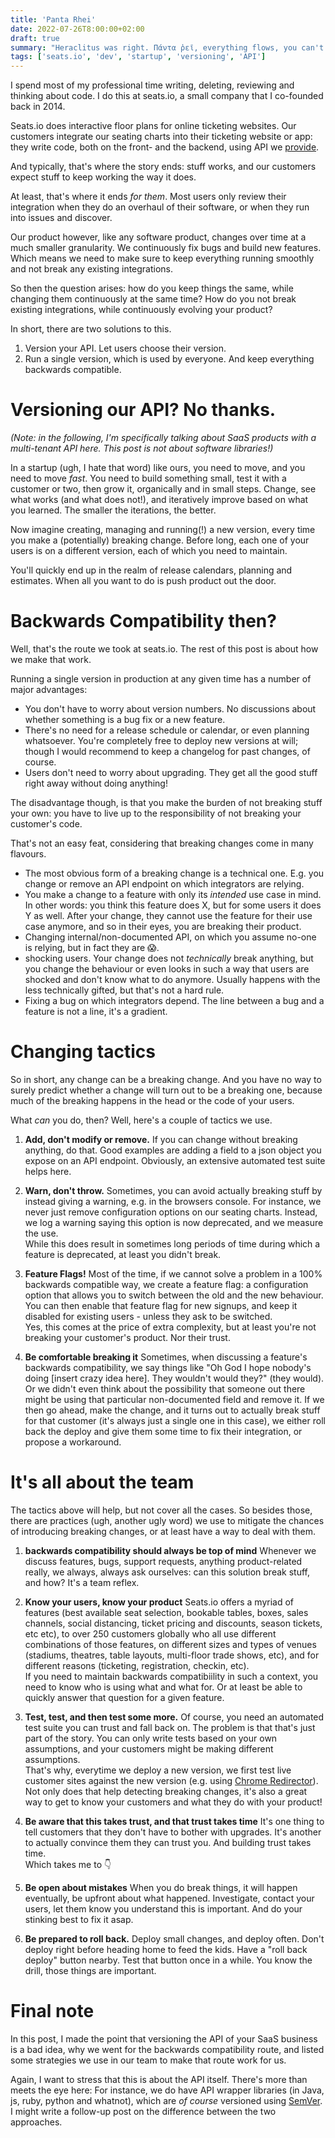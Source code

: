 ```yaml
---
title: 'Panta Rhei'
date: 2022-07-26T8:00:00+02:00
draft: true
summary: "Heraclitus was right. Πάντα ῥεῖ, everything flows, you can't step in the same river twice. When building a SaaS product, that goes double: how do you change and evolve, while at the same time not change too much for existing users?"
tags: ['seats.io', 'dev', 'startup', 'versioning', 'API']
---
```


I spend most of my professional time writing, deleting, reviewing and thinking about code. I do this at seats.io, a small company that I co-founded back in 2014. 

Seats.io does interactive floor plans for online ticketing websites. Our customers integrate our seating charts into their ticketing website or app: they write code, both on the front- and the backend, using API we [provide](https://docs.seats.io/docs/).   

And typically, that's where the story ends: stuff works, and our customers expect stuff to keep working the way it does.

At least, that's where it ends _for them_. Most users only review their integration when they do an overhaul of their software, or when they run into issues and discover. 

Our product however, like any software product, changes over time at a much smaller granularity. We continuously fix bugs and build new features. Which means we need to make sure to keep everything running smoothly and not break any existing integrations.  

So then the question arises: how do you keep things the same, while changing them continuously at the same time? How do you not break existing integrations, while continuously evolving your product? 

In short, there are two solutions to this. 
1. Version your API. Let users choose their version.  
2. Run a single version, which is used by everyone. And keep everything backwards compatible.

# Versioning our API? No thanks.
_(Note: in the following, I'm specifically talking about SaaS products with a multi-tenant API here. This post is not about software libraries!)_

In a startup (ugh, I hate that word) like ours, you need to move, and you need to move _fast_. You need to build something small, test it with a customer or two, then grow it, organically and in small steps. Change, see what works (and what does not!), and iteratively improve based on what you learned. The smaller the iterations, the better.

Now imagine creating, managing and running(!) a new version, every time you make a (potentially) breaking change. Before long, each one of your users is on a different version, each of which you need to maintain.  

You'll quickly end up in the realm of release calendars, planning and estimates. When all you want to do is push product out the door.

# Backwards Compatibility then?
Well, that's the route we took at seats.io. The rest of this post is about how we make that work. 

Running a single version in production at any given time has a number of major advantages:  
* You don't have to worry about version numbers. No discussions about whether something is a bug fix or a new feature.  
* There's no need for a release schedule or calendar, or even planning whatsoever. You're completely free to deploy new versions at will; though I would recommend to keep a changelog for past changes, of course. 
* Users don't need to worry about upgrading. They get all the good stuff right away without doing anything!     
 
The disadvantage though, is that you make the burden of not breaking stuff your own: you have to live up to the responsibility of not breaking your customer's code. 

That's not an easy feat, considering that breaking changes come in many flavours.     

* The most obvious form of a breaking change is a technical one. E.g. you change or remove an API endpoint on which integrators are relying. 
* You make a change to a feature with only its _intended_ use case in mind. In other words: you think this feature does X, but for some users it does Y as well. After your change, they cannot use the feature for their use case anymore, and so in their eyes, you are breaking their product. 
* Changing internal/non-documented API, on which you assume no-one is relying, but in fact they are 😱. 
* shocking users. Your change does not _technically_ break anything, but you change the behaviour or even looks in such a way that users are shocked and don't know what to do anymore. Usually happens with the less technically gifted, but that's not a hard rule. 
* Fixing a bug on which integrators depend. The line between a bug and a feature is not a line, it's a gradient.

# Changing tactics
So in short, any change can be a breaking change. And you have no way to surely predict whether a change will turn out to be a breaking one, because much of the breaking happens in the head or the code of your users. 

What _can_ you do, then? Well, here's a couple of tactics we use. 

1. **Add, don't modify or remove.**
If you can change without breaking anything, do that. Good examples are adding a field to a json object you expose on an API endpoint. Obviously, an extensive automated test suite helps here. 

2. **Warn, don't throw.** 
Sometimes, you can avoid actually breaking stuff by instead giving a warning, e.g. in the browsers console. For instance, we never just remove configuration options on our seating charts. Instead, we log a warning saying this option is now deprecated, and we measure the use. \
While this does result in sometimes long periods of time during which a feature is deprecated, at least you didn't break.    

3. **Feature Flags!**
Most of the time, if we cannot solve a problem in a 100% backwards compatible way, we create a feature flag: a configuration option that allows you to switch between the old and the new behaviour. You can then enable that feature flag for new signups, and keep it disabled for existing users - unless they ask to be switched. \
Yes, this comes at the price of extra complexity, but at least you're not breaking your customer's product. Nor their trust.

4. **Be comfortable breaking it**
Sometimes, when discussing a feature's backwards compatibility, we say things like "Oh God I hope nobody's doing [insert crazy idea here]. They wouldn't would they?" (they would). Or we didn't even think about the possibility that someone out there might be using that particular non-documented field and remove it.
If we then go ahead, make the change, and it turns out to actually break stuff for that customer (it's always just a single one in this case), we either roll back the deploy and give them some time to fix their integration, or propose a workaround.   

# It's all about the team
The tactics above will help, but not cover all the cases. So besides those, there are practices (ugh, another ugly word) we use to mitigate the chances of introducing breaking changes, or at least have a way to deal with them.  

1. **backwards compatibility should always be top of mind**
   Whenever we discuss features, bugs, support requests, anything product-related really, we always, always ask ourselves: can this solution break stuff, and how? It's a team reflex.

2. **Know your users, know your product**
   Seats.io offers a myriad of features (best available seat selection, bookable tables, boxes, sales channels, social distancing, ticket pricing and discounts, season tickets, etc etc), to over 250 customers globally who all use different combinations of those features, on different sizes and types of venues (stadiums, theatres, table layouts, multi-floor trade shows, etc), and for different reasons (ticketing, registration, checkin, etc). \
   If you need to maintain backwards compatibiility in such a context, you need to know who is using what and what for. Or at least be able to quickly answer that question for a given feature.

3. **Test, test, and then test some more.**
   Of course, you need an automated test suite you can trust and fall back on. The problem is that that's just part of the story. You can only write tests based on your own assumptions, and your customers might be making different assumptions. \
   That's why, everytime we deploy a new version, we first test live customer sites against the new version (e.g. using [Chrome Redirector](https://chrome.google.com/webstore/detail/redirector/ocgpenflpmgnfapjedencafcfakcekcd?hl=en)). Not only does that help detecting breaking changes, it's also a great way to get to know your customers and what they do with your product!

4. **Be aware that this takes trust, and that trust takes time**
   It's one thing to tell customers that they don't have to bother with upgrades. It's another to actually convince them they can trust you. And building trust takes time. \
   Which takes me to 👇

5. **Be open about mistakes**
   When you do break things, it will happen eventually, be upfront about what happened. Investigate, contact your users, let them know you understand this is important. And do your stinking best to fix it asap.

6. **Be prepared to roll back.**
   Deploy small changes, and deploy often. Don't deploy right before heading home to feed the kids. Have a "roll back deploy" button nearby. Test that button once in a while. You know the drill, those things are important.



# Final note
In this post, I made the point that versioning the API of your SaaS business is a bad idea, why we went for the backwards compatibility route, and listed some strategies we use in our team to make that route work for us. 

Again, I want to stress that this is about the API itself. There's more than meets the eye here: For instance, we do have API wrapper libraries (in Java, js, ruby, python and whatnot), which are _of course_ versioned using [SemVer](https://semver.org/). I might write a follow-up post on the difference between the two approaches.  


